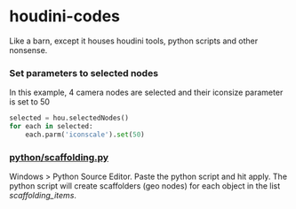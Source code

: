 # houdini-codes
Like a barn, except it houses houdini tools, python scripts and other nonsense. 

### Set parameters to selected nodes
In this example, 4 camera nodes are selected and their iconsize parameter is set to 50
```python
selected = hou.selectedNodes()
for each in selected: 
    each.parm('iconscale').set(50)
```



### [python/scaffolding.py](https://github.com/se-beast-ian/houdini-codes/blob/main/python/scaffolding.py)
Windows > Python Source Editor. Paste the python script and hit apply. 
The python script will create scaffolders (geo nodes) for each object in the list *scaffolding_items*.


